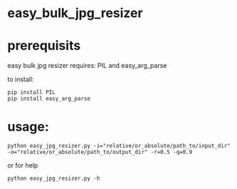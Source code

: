 # easy_bulk_jpg_resizer

# prerequisits
easy bulk jpg resizer requires:
PIL and easy_arg_parse

to install:
```
pip install PIL
pip install easy_arg_parse
```

# usage:
```
python easy_jpg_resizer.py -i="relative/or_absolute/path_to/input_dir" -o="relative/or_absolute/path_to/output_dir" -r=0.5 -q=0.9
```

or for help
```
python easy_jpg_resizer.py -h
```
